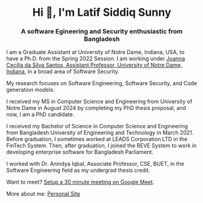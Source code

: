 <h1 align="center">Hi 👋, I'm Latif Siddiq Sunny</h1>
<h3 align="center">A software Egineering and Security enthusiastic from Bangladesh</h3>

<p>I am a Graduate Assistant at University of Notre Dame, Indiana, USA, to have a Ph.D. from the Spring 2022 Session. I am working under <a href="https://joannacss.github.io/">Joanna Cecilia da Silva Santos, Assistant Professor, University of Notre Dame, Indiana</a>, in a broad area of Software Security.</p> 

 <p>My research focuses on Software Engineering, Software Security, and Code generation models.</p>

 <p>I received my MS  in Computer Science and Engineering from University of Notre Dame in August 2024 by completing my PhD thesis proposal, and now, I am a PhD candidate.</p>

 <p>I received my Bachelor of Science in Computer Science and Engineering from Bangladesh University of Engineering and Technology in March 2021. Before graduation, I sometimes worked at LEADS Corporation LTD in the FinTech System. Then, after graduation, I joined the REVE System to work in developing enterprise software for Bangladesh Parliament.</p>

 <p>I worked with Dr. Anindya Iqbal, Associate Professor, CSE, BUET, in the Software Engineering field as my undergrad thesis credit.</p>

 <p>Want to meet? <a href="https://calendar.app.google/6YevqynW9ASqkBxH6">Setup a 30 minute meeting on Google Meet</a>.</p>

<p>More about me: <a href="https://lsiddiqsunny.github.io/">Personal Site</a></p>

